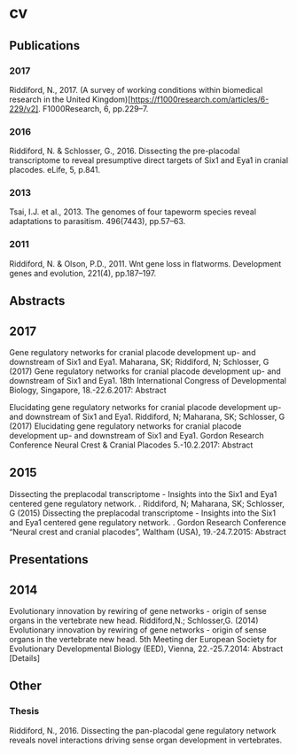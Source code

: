 # cv


## Publications

### 2017
Riddiford, N., 2017. (A survey of working conditions within biomedical research in the United Kingdom)[https://f1000research.com/articles/6-229/v2]. F1000Research, 6, pp.229–7.

### 2016
Riddiford, N. & Schlosser, G., 2016. Dissecting the pre-placodal transcriptome to reveal presumptive direct targets of Six1 and Eya1 in cranial placodes. eLife, 5, p.841.

### 2013

Tsai, I.J. et al., 2013. The genomes of four tapeworm species reveal adaptations to parasitism. 496(7443), pp.57–63.

### 2011

Riddiford, N. & Olson, P.D., 2011. Wnt gene loss in flatworms. Development genes and evolution, 221(4), pp.187–197.


## Abstracts

## 2017
Gene regulatory networks for cranial placode development up- and downstream of Six1 and Eya1.
Maharana, SK; Riddiford, N; Schlosser, G (2017) Gene regulatory networks for cranial placode development up- and downstream of Six1 and Eya1. 18th International Congress of Developmental Biology, Singapore, 18.-22.6.2017: Abstract

Elucidating gene regulatory networks for cranial placode development up- and downstream of Six1 and Eya1.
Riddiford, N; Maharana, SK; Schlosser, G (2017) Elucidating gene regulatory networks for cranial placode development up- and downstream of Six1 and Eya1. Gordon Research Conference Neural Crest & Cranial Placodes 5.-10.2.2017: Abstract

## 2015
Dissecting the preplacodal transcriptome - Insights into the Six1 and Eya1 centered gene regulatory network. .
Riddiford, N; Maharana, SK; Schlosser, G (2015) Dissecting the preplacodal transcriptome - Insights into the Six1 and Eya1 centered gene regulatory network. . Gordon Research Conference “Neural crest and cranial placodes”, Waltham (USA), 19.-24.7.2015: Abstract

## Presentations

## 2014
Evolutionary innovation by rewiring of gene networks - origin of sense organs in the vertebrate new head.
Riddiford,N.; Schlosser,G. (2014) Evolutionary innovation by rewiring of gene networks - origin of sense organs in the vertebrate new head. 5th Meeting der European Society for Evolutionary Developmental Biology (EED), Vienna, 22.-25.7.2014: Abstract [Details]


## Other
### Thesis
Riddiford, N., 2016. Dissecting the pan-placodal gene regulatory network reveals novel interactions driving sense organ development in vertebrates.
